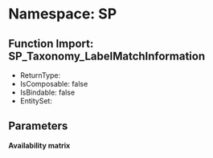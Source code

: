 # Namespace: SP

## Function Import: SP_Taxonomy_LabelMatchInformation

- ReturnType: 
- IsComposable: false
- IsBindable: false
- EntitySet: 

## Parameters

**Availability matrix**

